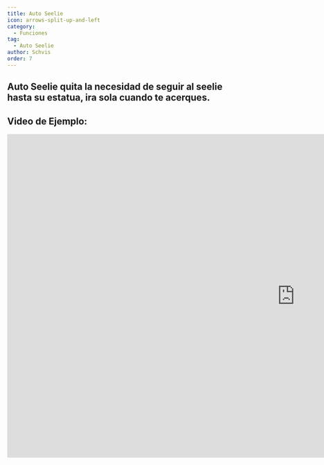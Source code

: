 ```yaml
---
title: Auto Seelie
icon: arrows-split-up-and-left
category:
  - Funciones
tag:
  - Auto Seelie
author: Schvis
order: 7
---
```


## Auto Seelie quita la necesidad de seguir al seelie hasta su estatua, ira sola cuando te acerques.

## Video de Ejemplo:

<div class="iframe-container"><iframe width="1328" height="747" src="https://www.youtube.com/embed/uETIJ4KS39M?list=PL5eI1Tb64p56g27qfYk7VuFTz4FK6YrKa" title="Korepi - Auto Seelie" frameborder="0" allow="accelerometer; autoplay; clipboard-write; encrypted-media; gyroscope; picture-in-picture; web-share" referrerpolicy="strict-origin-when-cross-origin" allowfullscreen></iframe></div>
